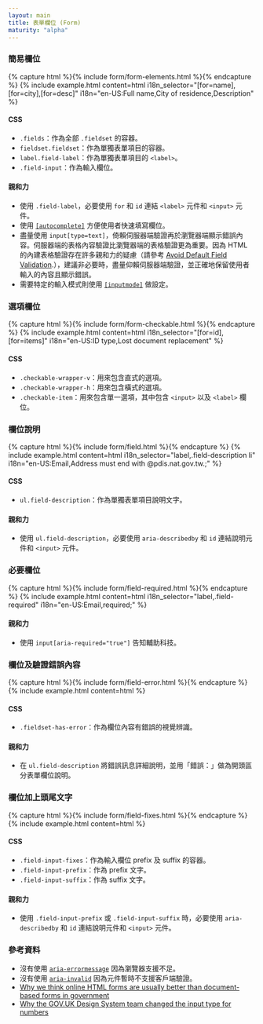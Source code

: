 ```yaml
---
layout: main
title: 表單欄位 (Form)
maturity: "alpha"
---
```


### 簡易欄位

{% capture html %}{% include form/form-elements.html %}{% endcapture %}
{% include example.html 
  content=html
  i18n_selector="[for=name],[for=city],[for=desc]" 
  i18n="en-US:Full name,City of residence,Description"
%}

#### CSS

- `.fields`：作為全部 `.fieldset` 的容器。
- `fieldset.fieldset`：作為單獨表單項目的容器。
- `label.field-label`：作為單獨表單項目的 `<label>`。
- `.field-input`：作為輸入欄位。

#### 親和力

- 使用 `.field-label`，必要使用 `for` 和 `id` 連結 `<label>` 元件和 `<input>` 元件。
- 使用 [`[autocomplete]`](https://developer.mozilla.org/en-US:/docs/Web/HTML/Attributes/autocomplete#values) 方便使用者快速填寫欄位。
- 盡量使用 `input[type=text]`，倚賴伺服器端驗證再於瀏覽器端顯示錯誤內容。伺服器端的表格內容驗證比瀏覽器端的表格驗證更為重要。因為 HTML 的內建表格驗證存在許多親和力的疑慮（請參考 [Avoid Default Field Validation](https://adrianroselli.com/2019/02/avoid-default-field-validation.html).），建議非必要時，盡量仰賴伺服器端驗證，並正確地保留使用者輸入的內容且顯示錯誤。
- 需要特定的輸入模式則使用 [`[inputmode]`](https://developer.mozilla.org/en-US:/docs/Web/HTML/Global_attributes/inputmode) 做設定。

### 選項欄位

{% capture html %}{% include form/form-checkable.html %}{% endcapture %}
{% include example.html 
  content=html
  i18n_selector="[for=id],[for=items]" 
  i18n="en-US:ID type,Lost document replacement"
%}

#### CSS

- `.checkable-wrapper-v`：用來包含直式的選項。
- `.checkable-wrapper-h`：用來包含橫式的選項。
- `.checkable-item`：用來包含單一選項，其中包含 `<input>` 以及 `<label>` 欄位。

### 欄位說明

{% capture html %}{% include form/field.html %}{% endcapture %}
{% include example.html 
  content=html
  i18n_selector="label,.field-description li" 
  i18n="en-US:Email,Address must end with @pdis.nat.gov.tw.;"
%}

#### CSS

- `ul.field-description`：作為單獨表單項目說明文字。

#### 親和力

- 使用 `ul.field-description`，必要使用 `aria-describedby` 和 `id` 連結說明元件和 `<input>` 元件。

### 必要欄位

{% capture html %}{% include form/field-required.html %}{% endcapture %}
{% include example.html
  content=html
  i18n_selector="label,.field-required" 
  i18n="en-US:Email,required;"
%}

#### 親和力

- 使用 `input[aria-required="true"]` 告知輔助科技。

### 欄位及驗證錯誤內容

{% capture html %}{% include form/field-error.html %}{% endcapture %}
{% include example.html content=html %}

#### CSS

- `.fieldset-has-error`：作為欄位內容有錯誤的視覺辨識。

#### 親和力

- 在 `ul.field-description` 將錯誤訊息詳細說明，並用「錯誤：」做為開頭區分表單欄位說明。

### 欄位加上頭尾文字

{% capture html %}{% include form/field-fixes.html %}{% endcapture %}
{% include example.html content=html %}

#### CSS

- `.field-input-fixes`：作為輸入欄位 prefix 及 suffix 的容器。
- `.field-input-prefix`：作為 prefix 文字。
- `.field-input-suffix`：作為 suffix 文字。

#### 親和力

- 使用 `.field-input-prefix` 或 `.field-input-suffix` 時，必要使用 `aria-describedby` 和 `id` 連結說明元件和 `<input>` 元件。

### 參考資料

- 沒有使用 [`aria-errormessage`](https://a11ysupport.io/tech/aria/aria-errormessage_attribute) 因為瀏覽器支援不足。
- 沒有使用 [`aria-invalid`](https://a11ysupport.io/tech/aria/aria-invalid_attribute) 因為元件暫時不支援客戶端驗證。
- [Why we think online HTML forms are usually better than document-based forms in government
](https://gds.blog.gov.uk/2021/11/17/why-we-think-online-html-forms-are-usually-better-than-document-based-forms-in-government/)
- [Why the GOV.UK Design System team changed the input type for numbers](https://technology.blog.gov.uk/2020/02/24/why-the-gov-uk-design-system-team-changed-the-input-type-for-numbers/)